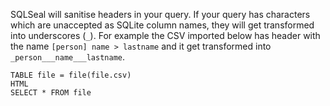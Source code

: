 SQLSeal will sanitise headers in your query. If your query has characters which are unaccepted as SQLite column names, they will get transformed into underscores (`_`). For example the CSV imported below has header with the name `[person] name > lastname` and it get transformed into `_person___name___lastname`.

```sqlseal
TABLE file = file(file.csv)
HTML
SELECT * FROM file
```
